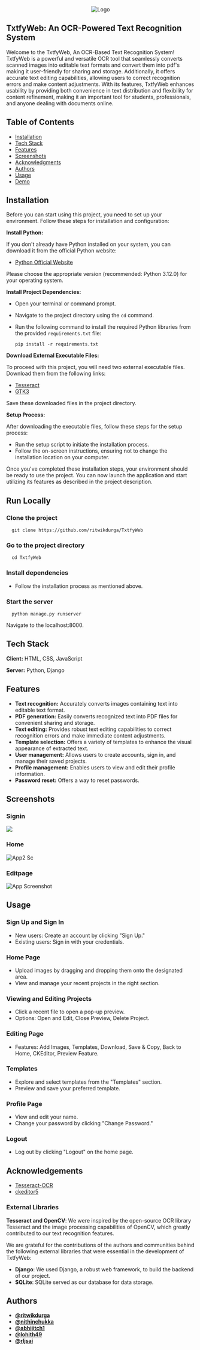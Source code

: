 <div align="center">
  <img src="https://i.ibb.co/pZ9W3Zq/Whats-App-Image-2023-11-05-at-20-03-19.jpg" alt="Logo">
</div>

## TxtfyWeb: An OCR-Powered Text Recognition System

Welcome to the TxtfyWeb, An OCR-Based Text Recognition System! TxtfyWeb is a powerful and versatile OCR tool that seamlessly converts scanned images into editable text formats and convert them into pdf's making it user-friendly for sharing and storage. Additionally, it offers accurate text editing capabilities, allowing users to correct recognition errors and make content adjustments. With its features, TxtfyWeb enhances usability by providing both convenience in text distribution and flexibility for content refinement, making it an important tool for students, professionals, and anyone dealing with documents online.


## Table of Contents

- [Installation](#installation)
- [Tech Stack](#tech-stack)
- [Features](#features)
- [Screenshots](#screenshots)
- [Acknowledgments](#acknowledgments)
- [Authors](#authors)
- [Usage](#usage)
- [Demo](#demo)

## Installation

Before you can start using this project, you need to set up your environment. Follow these steps for installation and configuration:

**Install Python:**
   
   If you don't already have Python installed on your system, you can download it from the official Python website:

   - [Python Official Website](https://www.python.org/downloads/)

   Please choose the appropriate version (recommended: Python 3.12.0) for your operating system.

**Install Project Dependencies:**

   - Open your terminal or command prompt.
   - Navigate to the project directory using the `cd` command.
   - Run the following command to install the required Python libraries from the provided `requirements.txt` file:

      ```shell
      pip install -r requirements.txt
      ```

**Download External Executable Files:**

   To proceed with this project, you will need two external executable files. Download them from the following links:

   - [Tesseract](https://digi.bib.uni-mannheim.de/tesseract/tesseract-ocr-w64-setup-5.3.3.20231005.exe)
   - [GTK3](https://github.com/tschoonj/GTK-for-Windows-Runtime-Environment-Installer/releases/download/2022-01-04/gtk3-runtime-3.24.31-2022-01-04-ts-win64.exe)

   Save these downloaded files in the project directory.

**Setup Process:**

   After downloading the executable files, follow these steps for the setup process:

   - Run the setup script to initiate the installation process.
   - Follow the on-screen instructions, ensuring not to change the installation location on your computer.

Once you've completed these installation steps, your environment should be ready to use the project. You can now launch the application and start utilizing its features as described in the project description.


## Run Locally

### Clone the project

```
  git clone https://github.com/ritwikdurga/TxtfyWeb
```

### Go to the project directory

```
  cd TxtfyWeb
```

### Install dependencies

- Follow the installation process as mentioned above.

### Start the server

```
  python manage.py runserver
```

Navigate to the localhost:8000.


## Tech Stack

**Client:** HTML, CSS, JavaScript

**Server:** Python, Django 


## Features

- **Text recognition:** Accurately converts images containing text into editable text format.
- **PDF generation:** Easily converts recognized text into PDF files for convenient sharing and storage.
- **Text editing:** Provides robust text editing capabilities to correct recognition errors and make immediate content adjustments.
- **Template selection:** Offers a variety of templates to enhance the visual appearance of extracted text.
- **User management:** Allows users to create accounts, sign in, and manage their saved projects.
- **Profile management:** Enables users to view and edit their profile information.
- **Password reset:** Offers a way to reset passwords.


## Screenshots

### Signin
![](https://i.ibb.co/6b68TRf/Signin.png")
### Home
![App2 Sc](https://i.ibb.co/3fYP4Tg/Home-page.png")
### Editpage
![App Screenshot](https://i.ibb.co/WFGB982/Edit-page1.png)
###

## Usage

### Sign Up and Sign In
- New users: Create an account by clicking "Sign Up."
- Existing users: Sign in with your credentials.

### Home Page
- Upload images by dragging and dropping them onto the designated area.
- View and manage your recent projects in the right section.

### Viewing and Editing Projects
- Click a recent file to open a pop-up preview.
- Options: Open and Edit, Close Preview, Delete Project.

### Editing Page
- Features: Add Images, Templates, Download, Save & Copy, Back to Home, CKEditor, Preview Feature.

### Templates
- Explore and select templates from the "Templates" section.
- Preview and save your preferred template.

### Profile Page
- View and edit your name.
- Change your password by clicking "Change Password."

### Logout
- Log out by clicking "Logout" on the home page.


## Acknowledgements

 - [Tesseract-OCR](https://github.com/tesseract-ocr/tesseract)
 - [ckeditor5](https://github.com/ckeditor/ckeditor5)
### External Libraries
**Tesseract and OpenCV**: We were inspired by the open-source OCR library Tesseract and the image processing capabilities of OpenCV, which greatly contributed to our text recognition features.

We are grateful for the contributions of the authors and communities behind the following external libraries that were essential in the development of TxtfyWeb:

- **Django**: We used Django, a robust web framework, to build the backend of our project.
- **SQLite**: SQLite served as our database for data storage.


## Authors

- [**@ritwikdurga**](https://www.github.com/ritwikdurga)
- [**@nithinchukka**](https://www.github.com/nithinchukka)
- [**@abhijitch1**](https://www.github.com/abhijitch1)
- [**@lohith49**](https://www.github.com/lohith49)
- [**@rljsai**](https://www.github.com/rljsai)


